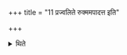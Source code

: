+++
title = "11 प्रज्वलिते रुक्ममपादत्त इति"

+++

<details><summary>थिते</summary>

प्रज्वलिते रुक्ममपादत्त इति विज्ञायते ११
</details>
